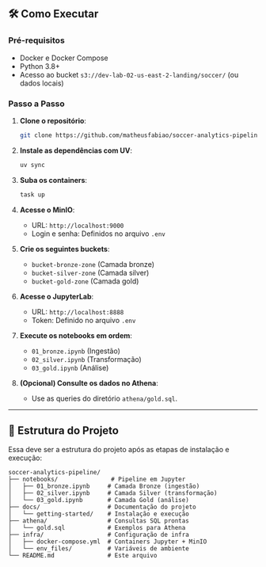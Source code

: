 ## **🛠️ Como Executar**  

### **Pré-requisitos**  
- Docker e Docker Compose  
- Python 3.8+  
- Acesso ao bucket `s3://dev-lab-02-us-east-2-landing/soccer/` (ou dados locais)  

### **Passo a Passo**  
1. **Clone o repositório**:
   ```bash
   git clone https://github.com/matheusfabiao/soccer-analytics-pipeline.git
   ```

2. **Instale as dependências com UV**:
   ```bash
   uv sync
   ```

3. **Suba os containers**:  
   ```bash
   task up
   ```

4. **Acesse o MinIO**:
   - URL: `http://localhost:9000`
   - Login e senha: Definidos no arquivo `.env`


5. **Crie os seguintes buckets**:
   - `bucket-bronze-zone` (Camada bronze)
   - `bucket-silver-zone` (Camada silver)
   - `bucket-gold-zone` (Camada gold)


6. **Acesse o JupyterLab**:  
   - URL: `http://localhost:8888`  
   - Token: Definido no arquivo `.env`


7. **Execute os notebooks em ordem**:  
   - `01_bronze.ipynb` (Ingestão)
   - `02_silver.ipynb` (Transformação)
   - `03_gold.ipynb` (Análise)


8. **(Opcional) Consulte os dados no Athena**:  
   - Use as queries do diretório `athena/gold.sql`.

---

## **📂 Estrutura do Projeto**

Essa deve ser a estrutura do projeto após as etapas de instalação e execução:

```
soccer-analytics-pipeline/
├── notebooks/               # Pipeline em Jupyter
│   ├── 01_bronze.ipynb     # Camada Bronze (ingestão)
│   ├── 02_silver.ipynb     # Camada Silver (transformação)
│   └── 03_gold.ipynb       # Camada Gold (análise)
├── docs/                   # Documentação do projeto
│   └── getting-started/    # Instalação e execução
├── athena/                 # Consultas SQL prontas
│   └── gold.sql            # Exemplos para Athena
├── infra/                  # Configuração de infra
│   ├── docker-compose.yml  # Containers Jupyter + MinIO
│   └── env_files/          # Variáveis de ambiente
└── README.md               # Este arquivo
```